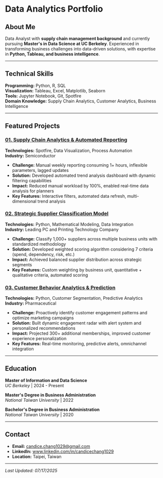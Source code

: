 # Data Analytics Portfolio

## About Me

Data Analyst with **supply chain management background** and currently pursuing **Master's in Data Science at UC Berkeley**. Experienced in transforming business challenges into data-driven solutions, with expertise in **Python, Tableau, and business intelligence**.

---

## Technical Skills

**Programming:** Python, R, SQL  
**Visualization:** Tableau, Excel, Matplotlib, Seaborn  
**Tools:** Jupyter Notebook, Git, Spotfire  
**Domain Knowledge:** Supply Chain Analytics, Customer Analytics, Business Intelligence

---

## Featured Projects

### [01. Supply Chain Analytics & Automated Reporting](./01_Supply_Chain_Analytics_and_Automated_Reporting)
**Technologies:** Spotfire, Data Visualization, Process Automation  
**Industry:** Semiconductor

- **Challenge:** Manual weekly reporting consuming 1+ hours, inflexible parameters, lagged updates
- **Solution:** Developed automated trend analysis dashboard with dynamic filtering capabilities
- **Impact:** Reduced manual workload by 100%, enabled real-time data analysis for planners
- **Key Features:** Interactive filters, automated data refresh, multi-dimensional trend analysis

### [02. Strategic Supplier Classification Model](./02_Strategic_Supplier_Classification)
**Technologies:** Python, Mathematical Modeling, Data Integration  
**Industry:** Leading PC and Printing Technology Company

- **Challenge:** Classify 1,000+ suppliers across multiple business units with standardized methodology
- **Solution:** Developed weighted scoring algorithm considering 7 criteria (spend, dependency, risk, etc.)
- **Impact:** Achieved balanced supplier distribution across strategic segments
- **Key Features:** Custom weighting by business unit, quantitative + qualitative criteria, automated scoring

### [03. Customer Behavior Analytics & Prediction](./03_Customer_Engagement_Analytics)
**Technologies:** Python, Customer Segmentation, Predictive Analytics  
**Industry:** Pharmaceutical

- **Challenge:** Proactively identify customer engagement patterns and optimize marketing campaigns
- **Solution:** Built dynamic engagement radar with alert system and personalized recommendations
- **Impact:** Projected 300+ additional memberships, improved customer experience personalization
- **Key Features:** Real-time monitoring, predictive alerts, omnichannel integration

---

## Education

**Master of Information and Data Science**  
*UC Berkeley* | 2024 - Present

**Master's Degree in Business Administration**  
*National Taiwan University* | 2022

**Bachelor's Degree in Business Administration**  
*National Taiwan University* | 2020

---

## Contact

- **Email:** candice.chang1029@gmail.com
- **LinkedIn:** www.linkedin.com/in/candicechang1029
- **Location:** Taipei, Taiwan  

---

*Last Updated: 07/17/2025*
